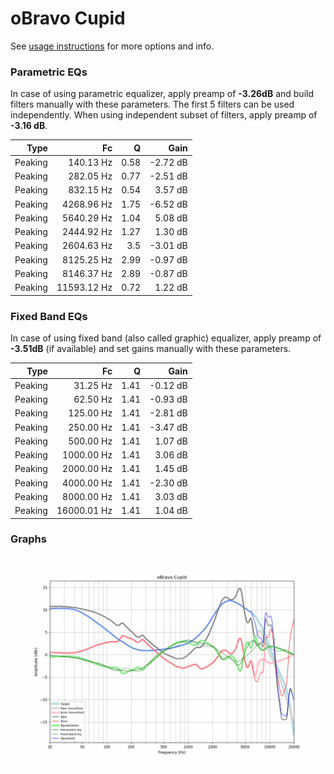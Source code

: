# oBravo Cupid
See [usage instructions](https://github.com/jaakkopasanen/AutoEq#usage) for more options and info.

### Parametric EQs
In case of using parametric equalizer, apply preamp of **-3.26dB** and build filters manually
with these parameters. The first 5 filters can be used independently.
When using independent subset of filters, apply preamp of **-3.16 dB**.

| Type    | Fc          |    Q | Gain     |
|--------:|------------:|-----:|---------:|
| Peaking | 140.13 Hz   | 0.58 | -2.72 dB |
| Peaking | 282.05 Hz   | 0.77 | -2.51 dB |
| Peaking | 832.15 Hz   | 0.54 | 3.57 dB  |
| Peaking | 4268.96 Hz  | 1.75 | -6.52 dB |
| Peaking | 5640.29 Hz  | 1.04 | 5.08 dB  |
| Peaking | 2444.92 Hz  | 1.27 | 1.30 dB  |
| Peaking | 2604.63 Hz  | 3.5  | -3.01 dB |
| Peaking | 8125.25 Hz  | 2.99 | -0.97 dB |
| Peaking | 8146.37 Hz  | 2.89 | -0.87 dB |
| Peaking | 11593.12 Hz | 0.72 | 1.22 dB  |

### Fixed Band EQs
In case of using fixed band (also called graphic) equalizer, apply preamp of **-3.51dB**
(if available) and set gains manually with these parameters.

| Type    | Fc          |    Q | Gain     |
|--------:|------------:|-----:|---------:|
| Peaking | 31.25 Hz    | 1.41 | -0.12 dB |
| Peaking | 62.50 Hz    | 1.41 | -0.93 dB |
| Peaking | 125.00 Hz   | 1.41 | -2.81 dB |
| Peaking | 250.00 Hz   | 1.41 | -3.47 dB |
| Peaking | 500.00 Hz   | 1.41 | 1.07 dB  |
| Peaking | 1000.00 Hz  | 1.41 | 3.06 dB  |
| Peaking | 2000.00 Hz  | 1.41 | 1.45 dB  |
| Peaking | 4000.00 Hz  | 1.41 | -2.30 dB |
| Peaking | 8000.00 Hz  | 1.41 | 3.03 dB  |
| Peaking | 16000.01 Hz | 1.41 | 1.04 dB  |

### Graphs
![](./oBravo%20Cupid.png)